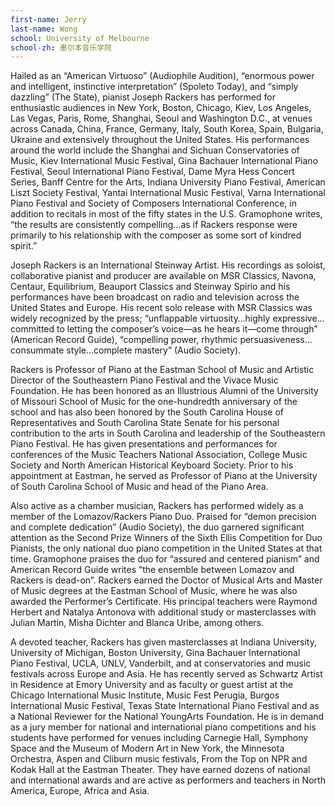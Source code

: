 ```yaml
---
first-name: Jerry
last-name: Wong
school: University of Melbourne
school-zh: 墨尔本音乐学院
---
```


Hailed as an “American Virtuoso” (Audiophile Audition), “enormous power and intelligent, instinctive interpretation” (Spoleto Today), and “simply dazzling” (The State), pianist Joseph Rackers has performed for enthusiastic audiences in New York, Boston, Chicago, Kiev, Los Angeles, Las Vegas, Paris, Rome, Shanghai, Seoul and Washington D.C., at venues across Canada, China, France, Germany, Italy, South Korea, Spain, Bulgaria, Ukraine and extensively throughout the United States. His performances around the world include the Shanghai and Sichuan Conservatories of Music, Kiev International Music Festival, Gina Bachauer International Piano Festival, Seoul International Piano Festival, Dame Myra Hess Concert Series, Banff Centre for the Arts, Indiana University Piano Festival, American Liszt Society Festival, Yantai International Music Festival, Varna International Piano Festival and Society of Composers International Conference, in addition to recitals in most of the fifty states in the U.S. Gramophone writes, “the results are consistently compelling…as if Rackers response were primarily to his relationship with the composer as some sort of kindred spirit.”

Joseph Rackers is an International Steinway Artist. His recordings as soloist, collaborative pianist and producer are available on MSR Classics, Navona, Centaur, Equilibrium, Beauport Classics and Steinway Spirio and his performances have been broadcast on radio and television across the United States and Europe.  His recent solo release with MSR Classics was widely recognized by the press; “unflappable virtuosity…highly expressive…committed to letting the composer’s voice—as he hears it—come through” (American Record Guide), “compelling power, rhythmic persuasiveness…consummate style…complete mastery” (Audio Society).

Rackers is Professor of Piano at the Eastman School of Music and Artistic Director of the Southeastern Piano Festival and the Vivace Music Foundation. He has been honored as an Illustrious Alumni of the University of Missouri School of Music for the one-hundredth anniversary of the school and has also been honored by the South Carolina House of Representatives and South Carolina State Senate for his personal contribution to the arts in South Carolina and leadership of the Southeastern Piano Festival. He has given presentations and performances for conferences of the Music Teachers National Association, College Music Society and North American Historical Keyboard Society. Prior to his appointment at Eastman, he served as Professor of Piano at the University of South Carolina School of Music and head of the Piano Area.

Also active as a chamber musician, Rackers has performed widely as a member of the Lomazov/Rackers Piano Duo. Praised for “demon precision and complete dedication” (Audio Society), the duo garnered significant attention as the Second Prize Winners of the Sixth Ellis Competition for Duo Pianists, the only national duo piano competition in the United States at that time. Gramophone praises the duo for “assured and centered pianism” and American Record Guide writes “the ensemble between Lomazov and Rackers is dead-on”. Rackers earned the Doctor of Musical Arts and Master of Music degrees at the Eastman School of Music, where he was also awarded the Performer’s Certificate. His principal teachers were Raymond Herbert and Natalya Antonova with additional study or masterclasses with Julian Martin, Misha Dichter and Blanca Uribe, among others.

A devoted teacher, Rackers has given masterclasses at Indiana University, University of Michigan, Boston University, Gina Bachauer International Piano Festival, UCLA, UNLV, Vanderbilt, and at conservatories and music festivals across Europe and Asia. He has recently served as Schwartz Artist in Residence at Emory University and as faculty or guest artist at the Chicago International Music Institute, Music Fest Perugia, Burgos International Music Festival, Texas State International Piano Festival and as a National Reviewer for the National YoungArts Foundation. He is in demand as a jury member for national and international piano competitions and his students have performed for venues including Carnegie Hall,
Symphony Space and the Museum of Modern Art in New York, the Minnesota Orchestra, Aspen and Cliburn music festivals, From the Top on NPR and Kodak Hall at the Eastman Theater. They have earned dozens of national and international awards and are active as performers and teachers in North America, Europe, Africa and Asia.
